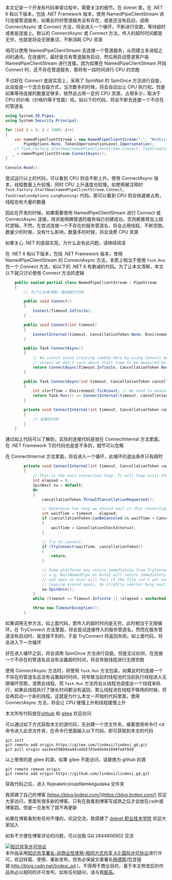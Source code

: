 
本文记录一个开发和代码审查过程中，需要关注的细节。在 dotnet 里，在 .NET 6 和以下版本，包括 .NET Framework 版本，使用 NamedPipeClientStream 进行连接管道服务，如果此时的管道服务没有存在，或者还没有启动，调用 ConnectAsync 或 Connect 方法，将会进入一个循环，不断进行空跑，等待超时或者是连接上。默认的 ConnectAsync 或 Connect 方法，传入的超时时间都是无穷，也就是将会无限重试，不断消耗 CPU 资源

<!--more-->


<!-- 发布 -->
<!-- 博客 -->

咱可以使用 NamedPipeClientStream 去连接一个管道服务，从而建立多进程之间的通讯。在连接时，最好是先有管道服务启动，然后再启动管道客户端 NamedPipeClientStream 进行连接。因为如果在 NamedPipeClientStream 开始 Connect 时，还不存在管道服务，那将有一段时间进行 CPU 的空跑

不过好在 Connect 底层实现上，采用了 SpinWait 的 SpinOnce 方法进行自旋，此自旋是一个混合自旋方式，当次数多的时候，将会自动出让 CPU 执行权。但是如果等待连接的数量足够多，依然会占用一定的 CPU 资源，占用多少，取决于 CPU 的价格（价格约等于性能）哈。如以下的代码，将会不断去连接一个不存在的管道名

```csharp
using System.IO.Pipes;
using System.Security.Principal;

for (int i = 0; i < 1000; i++)
{
    var namedPipeClientStream = new NamedPipeClientStream(".", "NotExists_" + i, PipeDirection.Out,
        PipeOptions.None, TokenImpersonationLevel.Impersonation);
    // Task.Factory.StartNew(namedPipeClientStream.Connect, TaskCreationOptions.LongRunning);
   _ = namedPipeClientStream.ConnectAsync();
}

Console.Read();
```

尝试运行以上的代码，可以看到 CPU 将会不断上升。使用 ConnectAsync 版本，线程数量上升较慢，同时 CPU 上升速度也较慢。如使用被注释的 `Task.Factory.StartNew(namedPipeClientStream.Connect, TaskCreationOptions.LongRunning)` 代码，那可以看到 CPU 将会快速被占用，线程也有大量的数量

因此在开发的时候，如果需要使用 NamedPipeClientStream 进行 Connect 或 ConnectAsync 连接，除非能明确管道的服务端已创建成功，否则都推荐加上超时逻辑。不然，在尝试连接一个不存在的服务管道名，将会占用线程，不断空跑。数量少的时候，没有什么影响，数量多的时候，将会浪费 CPU 资源

如果关心 .NET 的底层实现，为什么会有此问题，请继续阅读

在 .NET 6 和以下版本，包括 .NET Framework 版本，使用 NamedPipeClientStream 的 ConnectAsync 方法，本质上相当于使用 `Task.Run` 包一个 Connect 方法，如以下的 .NET 6 有删减的代码。为了让本文清晰，本文以下就只讨论使用 Connect 方法的逻辑

```csharp
    public sealed partial class NamedPipeClientStream : PipeStream
    {
    	// 为了让文章清晰，删减部分代码

        public void Connect()
        {
            Connect(Timeout.Infinite);
        }

        public void Connect(int timeout)
        {
            ConnectInternal(timeout, CancellationToken.None, Environment.TickCount);
        }

        public Task ConnectAsync()
        {
            // We cannot avoid creating lambda here by using Connect method
            // unless we don't care about start time to be measured before the thread is started
            return ConnectAsync(Timeout.Infinite, CancellationToken.None);
        }

        public Task ConnectAsync(int timeout, CancellationToken cancellationToken)
        {
            int startTime = Environment.TickCount; // We need to measure time here, not in the lambda
            return Task.Run(() => ConnectInternal(timeout, cancellationToken, startTime), cancellationToken);
        }

        private void ConnectInternal(int timeout, CancellationToken cancellationToken, int startTime)
        {
            // 连接的代码
        }
    }
```

通过如上代码可以了解到，实际的连接代码是放在 ConnectInternal 方法里面。在 .NET Framework 下的代码也是差不多的，细节可以忽略

在 ConnectInternal 方法里面，将会进入一个循环，此循环的退出条件只有超时

```csharp
        private void ConnectInternal(int timeout, CancellationToken cancellationToken, int startTime)
        {
            // This is the main connection loop. It will loop until the timeout expires.
            int elapsed = 0;
            SpinWait sw = default;
            do
            {
                cancellationToken.ThrowIfCancellationRequested();

                // Determine how long we should wait in this connection attempt
                int waitTime = timeout - elapsed;
                if (cancellationToken.CanBeCanceled && waitTime > CancellationCheckInterval)
                {
                    waitTime = CancellationCheckInterval;
                }

                // Try to connect.
                if (TryConnect(waitTime, cancellationToken))
                {
                    return;
                }

                // Some platforms may return immediately from TryConnect if the connection could not be made,
                // e.g. WaitNamedPipe on Win32 will return immediately if the pipe hasn't yet been created,
                // and open on Unix will fail if the file isn't yet available.  Rather than just immediately
                // looping around again, do slightly smarter busy waiting.
                sw.SpinOnce();
            }
            while (timeout == Timeout.Infinite || (elapsed = unchecked(Environment.TickCount - startTime)) < timeout);

            throw new TimeoutException();
        }
```

如果调用无参方法，如上面代码，那传入的超时时间是无穷，此时相当于无限循环。在 TryConnect 方法里面，将会尝试连接传入的服务管道名，然而在服务管道没有启动时，是连接不到的，于是 TryConnect 将返回失败。如上面代码，将会进入下一次循环

好在进入循环之前，将会调用 SpinOnce 方法进行自旋。但是无论如何，在连接一个不存在的管道名且没有设置超时时间，将会导致线程进行无限空跑

使用 ConnectAsync 方法时，将使用 `Task.Run` 方法包装，如果此时的连接一个不存在的管道名且没有设置超时时间，将导致当前的线程池的当前执行线程进入无限循环空跑，浪费此线程。而 `Task.Run` 方法将会从线程池调度出一个线程来执行，如果此线程执行了很长时间都没有返回，那么线程池在线程不够用的时候，将会再启动一个新的线程。这就是为什么本文一开始的代码里面，使用 ConnectAsync 方法，将会让 CPU 缓慢上升和线程缓慢上升

本文所有代码放在[github](https://github.com/lindexi/lindexi_gd/tree/aacbea5980daa44cabb57d3edde4e1848fe4f8dd/KejeakelcoloqeNemkegudaka) 和 [gitee](https://gitee.com/lindexi/lindexi_gd/tree/aacbea5980daa44cabb57d3edde4e1848fe4f8dd/KejeakelcoloqeNemkegudaka) 欢迎访问

可以通过如下方式获取本文的源代码，先创建一个空文件夹，接着使用命令行 cd 命令进入此空文件夹，在命令行里面输入以下代码，即可获取到本文的代码

```
git init
git remote add origin https://gitee.com/lindexi/lindexi_gd.git
git pull origin aacbea5980daa44cabb57d3edde4e1848fe4f8dd
```

以上使用的是 gitee 的源，如果 gitee 不能访问，请替换为 github 的源

```
git remote remove origin
git remote add origin https://github.com/lindexi/lindexi_gd.git
```

获取代码之后，进入 KejeakelcoloqeNemkegudaka 文件夹
 


我搭建了自己的博客 [https://blog.lindexi.com/](https://blog.lindexi.com/) 欢迎大家访问，里面有很多新的博客。只有在我看到博客写成熟之后才会放在csdn或博客园，但是一旦发布了就不再更新

如果在博客看到有任何不懂的，欢迎交流，我搭建了 [dotnet 职业技术学院](https://t.me/dotnet_campus) 欢迎大家加入

如有不方便在博客评论的问题，可以加我 QQ 2844808902 交流

<a rel="license" href="http://creativecommons.org/licenses/by-nc-sa/4.0/"><img alt="知识共享许可协议" style="border-width:0" src="https://licensebuttons.net/l/by-nc-sa/4.0/88x31.png" /></a><br />本作品采用<a rel="license" href="http://creativecommons.org/licenses/by-nc-sa/4.0/">知识共享署名-非商业性使用-相同方式共享 4.0 国际许可协议</a>进行许可。欢迎转载、使用、重新发布，但务必保留文章署名[林德熙](http://blog.csdn.net/lindexi_gd)(包含链接:http://blog.csdn.net/lindexi_gd )，不得用于商业目的，基于本文修改后的作品务必以相同的许可发布。如有任何疑问，请与我[联系](mailto:lindexi_gd@163.com)。